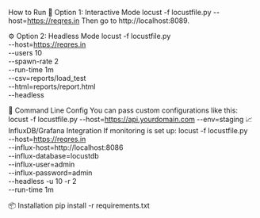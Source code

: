 How to Run
🧪 Option 1: Interactive Mode
locust -f locustfile.py --host=https://reqres.in
Then go to http://localhost:8089.

⚙️ Option 2: Headless Mode
locust -f locustfile.py \
  --host=https://reqres.in \
  --users 10 \
  --spawn-rate 2 \
  --run-time 1m \
  --csv=reports/load_test \
  --html=reports/report.html \
  --headless


💾 Command Line Config
You can pass custom configurations like this:
locust -f locustfile.py --host=https://api.yourdomain.com --env=staging
📈 InfluxDB/Grafana Integration
If monitoring is set up:
locust -f locustfile.py \
  --host=https://reqres.in \
  --influx-host=http://localhost:8086 \
  --influx-database=locustdb \
  --influx-user=admin \
  --influx-password=admin \
  --headless -u 10 -r 2 \
  --run-time 1m


📦 Installation
pip install -r requirements.txt